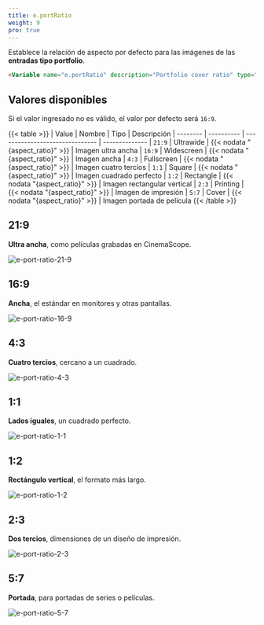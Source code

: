 ```yaml
---
title: e.portRatio
weight: 9
pro: true
---
```


Establece la relación de aspecto por defecto para las imágenes de las **entradas tipo portfolio**.

```html
<Variable name="e.portRatio" description="Portfolio cover ratio" type="string" value="1:1"/>
```

## Valores disponibles

Si el valor ingresado no es válido, el valor por defecto será `16:9`.

{{< table >}}
| Value    | Nombre     | Tipo                            | Descripción 
| -------- | ---------- | ------------------------------- | --------------
| `21:9`   | Ultrawide  | {{< nodata "{aspect_ratio}" >}} | Imagen ultra ancha
| `16:9`   | Widescreen | {{< nodata "{aspect_ratio}" >}} | Imagen ancha
| `4:3`    | Fullscreen | {{< nodata "{aspect_ratio}" >}} | Imagen cuatro tercios
| `1:1`    | Square     | {{< nodata "{aspect_ratio}" >}} | Imagen cuadrado perfecto
| `1:2`    | Rectangle  | {{< nodata "{aspect_ratio}" >}} | Imagen rectangular vertical
| `2:3`    | Printing   | {{< nodata "{aspect_ratio}" >}} | Imagen de impresión
| `5:7`    | Cover      | {{< nodata "{aspect_ratio}" >}} | Imagen portada de película
{{< /table >}}


## 21:9

**Ultra ancha**, como películas grabadas en CinemaScope.

![e-port-ratio-21-9](/images/variables/cards/e-port-ratio-21-9.png)


## 16:9

**Ancha**, el estándar en monitores y otras pantallas.

![e-port-ratio-16-9](/images/variables/cards/e-port-ratio-16-9.png)


## 4:3

**Cuatro tercios**, cercano a un cuadrado.

![e-port-ratio-4-3](/images/variables/cards/e-port-ratio-4-3.png)


## 1:1

**Lados iguales**, un cuadrado perfecto.

![e-port-ratio-1-1](/images/variables/cards/e-port-ratio-1-1.png)


## 1:2

**Rectángulo vertical**, el formato más largo.

![e-port-ratio-1-2](/images/variables/cards/e-port-ratio-1-2.png)


## 2:3

**Dos tercios**, dimensiones de un diseño de impresión.

![e-port-ratio-2-3](/images/variables/cards/e-port-ratio-2-3.png)


## 5:7

**Portada**, para portadas de series o películas.

![e-port-ratio-5-7](/images/variables/cards/e-port-ratio-5-7.png)

